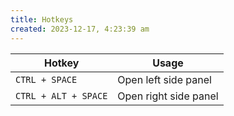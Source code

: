 ```yaml
---
title: Hotkeys
created: 2023-12-17, 4:23:39 am
---
```


| Hotkey               | Usage                 |
| -------------------- | --------------------- |
| `CTRL + SPACE`       | Open left side panel  |
| `CTRL + ALT + SPACE` | Open right side panel | 
